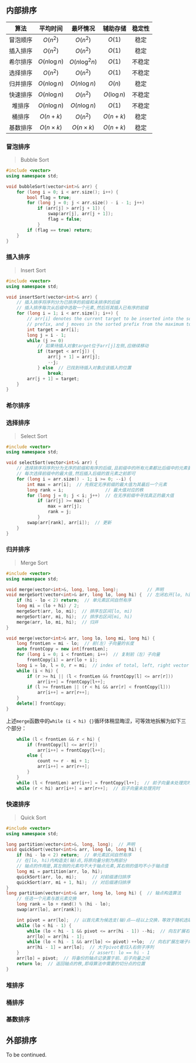 ## 内部排序

|   算法   |    平均时间     |    最坏情况     |   辅助存储   | 稳定性 |
| :------: | :-------------: | :-------------: | :----------: | :----: |
| 冒泡顺序 |    $O(n^2)$     |    $O(n^2)$     |    $O(1)$    |  稳定  |
| 插入排序 |    $O(n^2)$     |    $O(n^2)$     |    $O(1)$    |  稳定  |
| 希尔排序 |  $O(n\log{n})$  | $O(n\log^2{n})$ |    $O(1)$    | 不稳定 |
| 选择排序 |    $O(n^2)$     |    $O(n^2)$     |    $O(1)$    | 不稳定 |
| 归并排序 |  $O(n\log{n})$  |  $O(n\log{n})$  |    $O(n)$    |  稳定  |
| 快速排序 |  $O(n\log{n})$  |    $O(n^2)$     | $O(\log{n})$ | 不稳定 |
|  堆排序  |  $O(n\log{n})$  |  $O(n\log{n})$  |    $O(1)$    | 不稳定 |
|  桶排序  |    $O(n+k)$     |    $O(n^2)$     |   $O(n+k)$   |  稳定  |
| 基数排序 | $O(n \times k)$ | $O(n \times k)$ |   $O(n+k)$   |  稳定  |

### 冒泡排序

> Bubble Sort

```cpp
#include <vector>
using namespace std;

void bubbleSort(vector<int>& arr) {
    for (long i = 0; i < arr.size(); i++) {
        bool flag = true;
        for (long j = 0; j < arr.size() - i - 1; j++)
            if (arr[j] > arr[j + 1]) {
                swap(arr[j], arr[j + 1]);
                flag = false;
            }
        if (flag == true) return;
    }
}
```

### 插入排序

> Insert Sort

```cpp
#include <vector>
using namespace std;

void insertSort(vector<int>& arr) {
    // 插入排序将序列分为已排序的前缀和未排序的后缀
    // 插入排序每次从后缀中选取一个元素,然后将其插入已有序的前缀
    for (long i = 1; i < arr.size(); i++) {
        // arr[i] denotes the current target to be inserted into the sorted
        // prefix, and j moves in the sorted prefix from the maximum to minimum
        int target = arr[i];
        long j = i - 1;
        while (j >= 0)
            // 如果待插入对象target位于arr[j]左侧,应继续移动
            if (target < arr[j]) {
                arr[j + 1] = arr[j];
                --j;
            } else  // 已找到待插入对象应该插入的位置
                break;
        arr[j + 1] = target;
    }
}
```

### 希尔排序

### 选择排序

> Select Sort

```cpp
#include <vector>
using namespace std;

void selectSort(vector<int>& arr) {
    // 选择排序将序列分为无序的前缀和有序的后缀,且前缀中的所有元素都比后缀中的元素要小
    // 每次选择前缀中的最大值,然后插入后缀的首元素之前即可
    for (long i = arr.size() - 1; i >= 0; --i) {
        int max = arr[i];  // 先假定无序前缀的最大值为其最后一个元素
        long rank = i;                // 最大值对应的秩
        for (long j = 0; j < i; j++)  // 在无序前缀中寻找真正的最大值
            if (arr[j] >= max) {
                max = arr[j];
                rank = j;
            }
        swap(arr[rank], arr[i]);  // 更新
    }
}
```

### 归并排序

> Merge Sort

```cpp
#include <vector>
using namespace std;

void merge(vector<int>&, long, long, long);           // 声明
void mergeSort(vector<int>& arr, long lo, long hi) {  // 左闭右开[lo, hi)
    if (hi - lo < 2) return;  // 单元素区间自然有序
    long mi = (lo + hi) / 2;
    mergeSort(arr, lo, mi);  // 排序左区间[lo, mi)
    mergeSort(arr, mi, hi);  // 排序右区间[mi, hi)
    merge(arr, lo, mi, hi);  // 归并
}

void merge(vector<int>& arr, long lo, long mi, long hi) {
    long frontLen = mi - lo;  // 前(左）子向量的长度
    auto frontCopy = new int[frontLen];
    for (long i = 0; i < frontLen; i++)  // 复制前（左）子向量
        frontCopy[i] = arr[lo + i];
    long i = lo, l = 0, r = mi;  // index of total, left, right vector
    while (i < hi) {
        if (r >= hi || (l < frontLen && frontCopy[l] <= arr[r]))
            arr[i++] = frontCopy[l++];
        if (l >= frontLen || (r < hi && arr[r] < frontCopy[l]))
            arr[i++] = arr[r++];
    }
    delete[] frontCopy;
}
```

上述`merge`函数中的`while (i < hi) {}`循环体稍显晦涩，可等效地拆解为如下三个部分：

```cpp
    while (l < frontLen && r < hi) {
        if (frontCopy[l] <= arr[r])
            arr[i++] = frontCopy[l++];
        else {
            count += r - mi + 1;
            arr[i++] = arr[r++];
        }
    }
    while (l < frontLen) arr[i++] = frontCopy[l++];  // 前子向量未处理完时
    while (r < hi) arr[i++] = arr[r++];  // 后子向量未处理完时
```

### 快速排序

> Quick Sort

```cpp
#include <vector>
using namespace std;

long partition(vector<int>&, long, long);  // 声明
void quickSort(vector<int>& arr, long lo, long hi) {
    if (hi - lo < 2) return;  // 单元素区间自然有序
    // 在[lo, hi)内构造支(轴)点,将原向量分割为两部分
    // 轴点的作用是,其左侧的元素均不大于轴点元素,其右侧的值均不小于轴点值
    long mi = partition(arr, lo, hi);
    quickSort(arr, lo, mi);      // 对前缀递归排序
    quickSort(arr, mi + 1, hi);  // 对后缀递归排序
}
long partition(vector<int>& arr, long lo, long hi) {  // 轴点构造算法
    // 任选一个元素与首元素交换
    long rank = lo + rand() % (hi - lo);
    swap(arr[lo], arr[rank]);

    int pivot = arr[lo];  // 以首元素为候选支(轴)点——经以上交换，等效于随机选取
    while (lo < hi - 1) {
        while (lo < hi - 1 && pivot <= arr[hi - 1]) --hi;  // 向左扩展右端子向量
        arr[lo] = arr[hi - 1];
        while (lo < hi - 1 && arr[lo] <= pivot) ++lo;  // 向右扩展左端子向量
        arr[hi - 1] = arr[lo];  // 大于pivot者归入右侧子序列
    }                           // assert: lo == hi - 1
    arr[lo] = pivot;  // 将备份的轴点记录置于前、后子向量之间
    return lo;  // 返回轴点的秩,即母算法中需要的切分点的位置
}
```

### 堆排序

### 桶排序

### 基数排序

## 外部排序

To be continued.
